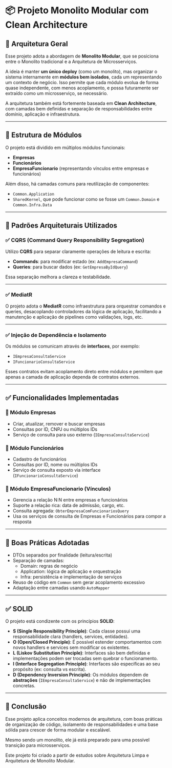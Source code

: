 # 📦 Projeto Monolito Modular com Clean Architecture

## 🧱 Arquitetura Geral

Esse projeto adota a abordagem de **Monolito Modular**, que se posiciona entre o Monolito tradicional e a Arquitetura de Microsserviços. 

A ideia é manter **um único deploy** (como um monolito), mas organizar o sistema internamente em **módulos bem isolados**, cada um representando um contexto de negócio. Isso permite que cada módulo evolua de forma quase independente, com menos acoplamento, e possa futuramente ser extraído como um microsserviço, se necessário.

A arquitetura também está fortemente baseada em **Clean Architecture**, com camadas bem definidas e separação de responsabilidades entre domínio, aplicação e infraestrutura.

---

## 📁 Estrutura de Módulos

O projeto está dividido em múltiplos módulos funcionais:

- **Empresas**
- **Funcionários**
- **EmpresaFuncionario** (representando vínculos entre empresas e funcionários)

Além disso, há camadas comuns para reutilização de componentes:

- `Common.Application`
- `SharedKernel`, que pode funcionar como se fosse um `Common.Domain` e `Common.Infra.Data`

---

## 🧩 Padrões Arquiteturais Utilizados

### ✅ CQRS (Command Query Responsibility Segregation)

Utilizo **CQRS** para separar claramente operações de leitura e escrita:
- **Commands**: para modificar estado (ex: `AddEmpresaCommand`)
- **Queries**: para buscar dados (ex: `GetEmpresaByIdQuery`)

Essa separação melhora a clareza e testabilidade.

---

### ✅ MediatR

O projeto adota o **MediatR** como infraestrutura para orquestrar comandos e queries, desacoplando controladores da lógica de aplicação, facilitando a manutenção e aplicação de pipelines como validações, logs, etc.

---

### ✅ Injeção de Dependência e Isolamento

Os módulos se comunicam através de **interfaces**, por exemplo:
- `IEmpresaConsultaService`
- `IFuncionarioConsultaService`

Esses contratos evitam acoplamento direto entre módulos e permitem que apenas a camada de aplicação dependa de contratos externos.

---

## ✅ Funcionalidades Implementadas

### 🔹 Módulo Empresas
- Criar, atualizar, remover e buscar empresas
- Consultas por ID, CNPJ ou múltiplos IDs
- Serviço de consulta para uso externo (`IEmpresaConsultaService`)

### 🔹 Módulo Funcionários
- Cadastro de funcionários
- Consultas por ID, nome ou múltiplos IDs
- Serviço de consulta exposto via interface (`IFuncionarioConsultaService`)

### 🔹 Módulo EmpresaFuncionario (Vínculos)
- Gerencia a relação N:N entre empresas e funcionários
- Suporte a relação rica: data de admissão, cargo, etc.
- Consulta agregada: `ObterEmpresaComFuncionariosQuery`
- Usa os serviços de consulta de Empresas e Funcionários para compor a resposta

---

## 🔧 Boas Práticas Adotadas

- DTOs separados por finalidade (leitura/escrita)
- Separação de camadas:
  - Domain: regras de negócio
  - Application: lógica de aplicação e orquestração
  - Infra: persistência e implementação de serviços
- Reuso de código em `Common` sem gerar acoplamento excessivo
- Adaptação entre camadas usando `AutoMapper`

---

## ✅ SOLID

O projeto está condizente com os princípios **SOLID**:

- **S (Single Responsibility Principle)**: Cada classe possui uma responsabilidade clara (handlers, services, entidades).
- **O (Open/Closed Principle)**: É possível estender comportamentos com novos handlers e services sem modificar os existentes.
- **L (Liskov Substitution Principle)**: Interfaces são bem definidas e implementações podem ser trocadas sem quebrar o funcionamento.
- **I (Interface Segregation Principle)**: Interfaces são específicas ao seu propósito (ex: consulta vs escrita).
- **D (Dependency Inversion Principle)**: Os módulos dependem de **abstrações** (`IEmpresaConsultaService`) e não de implementações concretas.

---

## 🚀 Conclusão

Esse projeto aplica conceitos modernos de arquitetura, com boas práticas de organização de código, isolamento de responsabilidades e uma base sólida para crescer de forma modular e escalável.

Mesmo sendo um monolito, ele já está preparado para uma possível transição para microsserviços.

Este projeto foi criado a partir de estudos sobre Arquitetura Limpa e Arquitetura de Monolito Modular.
